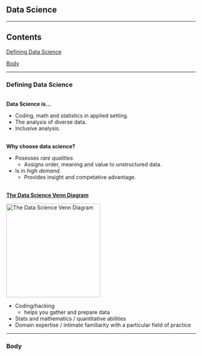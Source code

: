 ## **Data Science**
___
## **Contents**
[Defining Data Science](#defining-data-science)

[Body](#body)
___
### **Defining Data Science**

\
**Data Science is...**
- Coding, math and statistics in applied setting.
- The analysis of diverse data.
- Inclusive analysis.

\
**Why choose data science?**
- Posesses _rare qualities_.
    - Assigns order, meaning and value to unstructured data.
- Is in _high demand_.
    - Provides insight and competative advantage.

\
[**The Data Science Venn Diagram**](http://drewconway.com/zia/2013/3/26/the-data-science-venn-diagram)

<img src="https://images.squarespace-cdn.com/content/v1/5150aec6e4b0e340ec52710a/1364352051365-HZAS3CLBF7ABLE3F5OBY/Data_Science_VD.png?format=1500w" alt="The Data Science Venn Diagram" width="250" height="250">

- Coding/hacking
    - helps you gather and prepare data
- Stats and mathematics / quantitative abilities
- Domain expertise / intimate familiarity with a particular field of practice
   

___
### Body